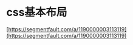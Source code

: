 # css基本布局

[https://segmentfault.com/a/1190000003113119](https://segmentfault.com/a/1190000003113119)